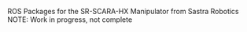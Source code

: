 ROS Packages for the SR-SCARA-HX Manipulator from Sastra Robotics
NOTE: Work in progress, not complete
